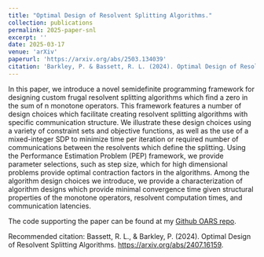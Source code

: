 ```yaml
---
title: "Optimal Design of Resolvent Splitting Algorithms."
collection: publications
permalink: 2025-paper-snl
excerpt: ''
date: 2025-03-17
venue: 'arXiv'
paperurl: 'https://arxiv.org/abs/2503.134039'
citation: 'Barkley, P. & Bassett, R. L. (2024). Optimal Design of Resolvent Splitting Algorithms.'
---
```

In this paper, we introduce a novel semidefinite programming framework for designing custom frugal resolvent splitting algorithms which find a zero in the sum of n monotone operators. This framework features a number of design choices which facilitate creating resolvent splitting algorithms with specific communication structure. We illustrate these design choices using a variety of constraint sets and objective functions, as well as the use of a mixed-integer SDP to minimize time per iteration or required number of communications between the resolvents which define the splitting. Using the Performance Estimation Problem (PEP) framework, we provide parameter selections, such as step size, which for high dimensional problems provide optimal contraction factors in the algorithms. Among the algorithm design choices we introduce, we provide a characterization of algorithm designs which provide minimal convergence time given structural properties of the monotone operators, resolvent computation times, and communication latencies. 

The code supporting the paper can be found at my [Github OARS repo](https://github.com/peterbarkley/oars).

Recommended citation: Bassett, R. L., & Barkley, P. (2024). Optimal Design of Resolvent Splitting Algorithms. https://arxiv.org/abs/2407.16159.